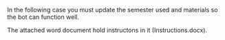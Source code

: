 In the following case you must update the semester used and materials so the bot can function well.

The attached word document hold instructons in it (Instructions.docx).
